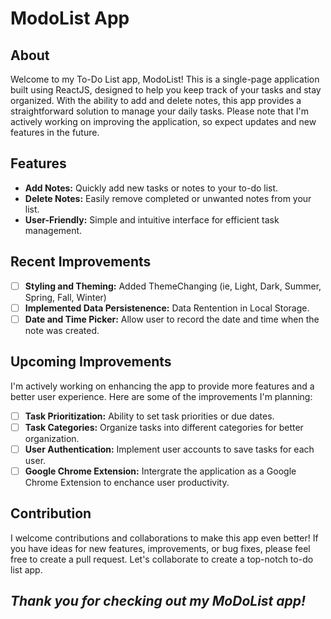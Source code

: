# ModoList App

## About

Welcome to my To-Do List app, ModoList! This is a single-page application built using ReactJS, designed to help you keep track of your tasks and stay organized. With the ability to add and delete notes, this app provides a straightforward solution to manage your daily tasks. Please note that I'm actively working on improving the application, so expect updates and new features in the future.

## Features

- **Add Notes:** Quickly add new tasks or notes to your to-do list.
- **Delete Notes:** Easily remove completed or unwanted notes from your list.
- **User-Friendly:** Simple and intuitive interface for efficient task management.

## Recent Improvements

- [ ] **Styling and Theming:** Added ThemeChanging (ie, Light, Dark, Summer, Spring, Fall, Winter)
- [ ] **Implemented Data Persistenence:** Data Rentention in Local Storage.
- [ ] **Date and Time Picker:** Allow user to record the date and time when the note was created.

## Upcoming Improvements

I'm actively working on enhancing the app to provide more features and a better user experience. Here are some of the improvements I'm planning:

- [ ] **Task Prioritization:** Ability to set task priorities or due dates.
- [ ] **Task Categories:** Organize tasks into different categories for better organization.
- [ ] **User Authentication:** Implement user accounts to save tasks for each user.
- [ ] **Google Chrome Extension:** Intergrate the application as a Google Chrome Extension to enchance user productivity.

## Contribution

I welcome contributions and collaborations to make this app even better! If you have ideas for new features, improvements, or bug fixes, please feel free to create a pull request. Let's collaborate to create a top-notch to-do list app.

## ***Thank you for checking out my MoDoList app!***
